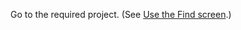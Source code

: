 <!-- markdownlint-disable-file MD041 -->
Go to the required project. (See [Use the Find screen][1].)

<!-- Referenced links -->
[1]: ../../../search-options/learn/find-dialog.md

